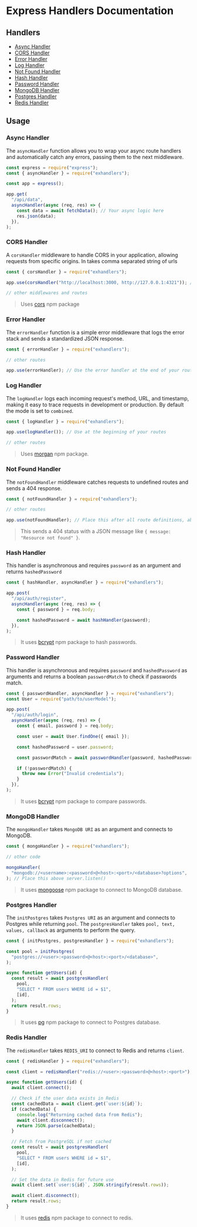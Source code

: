 # Express Handlers Documentation

## Handlers

- [Async Handler](#async-handler)
- [CORS Handler](#cors-handler)
- [Error Handler](#error-handler)
- [Log Handler](#log-handler)
- [Not Found Handler](#not-found-handler)
- [Hash Handler](#hash-handler)
- [Password Handler](#password-handler)
- [MongoDB Handler](#mongo-handler)
- [Postgres Handler](#postgres-handler)
- [Redis Handler](#redis-handler)

## Usage

### Async Handler

The `asyncHandler` function allows you to wrap your async route handlers and automatically catch any errors, passing them to the next middleware.

```javascript
const express = require("express");
const { asyncHandler } = require("exhandlers");

const app = express();

app.get(
  "/api/data",
  asyncHandler(async (req, res) => {
    const data = await fetchData(); // Your async logic here
    res.json(data);
  }),
);
```

### CORS Handler

A `corsHandler` middleware to handle CORS in your application, allowing requests from specific origins. In takes comma separated string of urls

```javascript
const { corsHandler } = require("exhandlers");

app.use(corsHandler("http://localhost:3000, http://127.0.0.1:4321")); // Put this right after intializing express

// other middlewares and routes
```

> Uses [cors](https://www.npmjs.com/package/cors) npm package

### Error Handler

The `errorHandler` function is a simple error middleware that logs the error stack and sends a standardized JSON response.

```javascript
const { errorHandler } = require("exhandlers");

// other routes

app.use(errorHandler); // Use the error handler at the end of your routes, below notFoundHandler
```

### Log Handler

The `logHandler` logs each incoming request's method, URL, and timestamp, making it easy to trace requests in development or production. By default the mode is set to `combined`.

```javascript
const { logHandler } = require("exhandlers");

app.use(logHandler()); // Use at the beginning of your routes

// other routes
```

> Uses [morgan](https://www.npmjs.com/package/morgan) npm package.

### Not Found Handler

The `notFoundHandler` middleware catches requests to undefined routes and sends a 404 response.

```javascript
const { notFoundHandler } = require("exhandlers");

// other routes

app.use(notFoundHandler); // Place this after all route definitions, above errorHandler
```

> This sends a 404 status with a JSON message like `{ message: "Resource not found" }`.

### Hash Handler

This handler is asynchronous and requires `password` as an argument and returns `hashedPassword`

```js
const { hashHandler, asyncHandler } = require("exhandlers");

app.post(
  "/api/auth/register",
  asyncHandler(async (req, res) => {
    const { password } = req.body;

    const hashedPassword = await hashHandler(password);
  }),
);
```

> It uses [bcrypt](https://www.npmjs.com/package/bcrypt) npm package to hash passwords.

### Password Handler

This handler is asynchronous and requires `password` and `hashedPassword` as arguments and returns a boolean `passwordMatch` to check if passwords match.

```js
const { passwordHandler, asyncHandler } = require("exhandlers");
const User = require("path/to/userModel");

app.post(
  "/api/auth/login",
  asyncHandler(async (req, res) => {
    const { email, password } = req.body;

    const user = await User.findOne({ email });

    const hashedPassword = user.password;

    const passwordMatch = await passwordHandler(password, hashedPassword);

    if (!passwordMatch) {
      throw new Error("Invalid credentials");
    }
  }),
);
```

> It uses [bcrypt](https://www.npmjs.com/package/bcrypt) npm package to compare passwords.

### MongoDB Handler

The `mongoHandler` takes `MongoDB URI` as an argument and connects to MongoDB.

```javascript
const { mongoHandler } = require("exhandlers");

// other code

mongoHandler(
  "mongodb://<username>:<password>@<host>:<port>/<database>?options",
); // Place this above server.listen()
```

> It uses [mongoose](https://www.npmjs.com/package/mongoose) npm package to connect to MongoDB database.

### Postgres Handler

The `initPostgres` takes `Postgres URI` as an argument and connects to Postgres while returning `pool`. The `postgresHandler` takes `pool, text, values, callback` as arguments to perform the query.

```javascript
const { initPostgres, postgresHandler } = require("exhandlers");

const pool = initPostgres(
  "postgres://<user>:<password>@<host>:<port>/<database>",
);

async function getUsers(id) {
  const result = await postgresHandler(
    pool,
    "SELECT * FROM users WHERE id = $1",
    [id],
  );
  return result.rows;
}
```

> It uses [pg](https://www.npmjs.com/package/pg) npm package to connect to Postgres database.

### Redis Handler

The `redisHandler` takes `REDIS_URI` to connect to Redis and returns `client`.

```js
const { redisHandler } = require("exhandlers");

const client = redisHandler("redis://<user>:<password>@<host>:<port>");

async function getUsers(id) {
  await client.connect();

  // Check if the user data exists in Redis
  const cachedData = await client.get(`user:${id}`);
  if (cachedData) {
    console.log("Returning cached data from Redis");
    await client.disconnect();
    return JSON.parse(cachedData);
  }

  // Fetch from PostgreSQL if not cached
  const result = await postgresHandler(
    pool,
    "SELECT * FROM users WHERE id = $1",
    [id],
  );

  // Set the data in Redis for future use
  await client.set(`user:${id}`, JSON.stringify(result.rows));

  await client.disconnect();
  return result.rows;
}
```

> It uses [redis](https://www.npmjs.com/package/redis) npm package to connect to redis.
